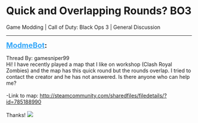 # Quick and Overlapping Rounds? BO3
Game Modding | Call of Duty: Black Ops 3 | General Discussion

---
<strong style="font-size: 1.4em;"><span style="text-decoration: underline;text-decoration-color: #34a7f9;"><span style="color:#34a7f9;">ModmeBot</span></span>:</strong>

<p>Thread By: gamesniper99<br />Hi! I have recently played a map that I like on workshop (Clash Royal Zombies) and the map has this quick round but the rounds overlap. I tried to contact the creator and he has not answered. Is there anyone who can help me?<br /> <br />-Link to map: <a href="http://steamcommunity.com/sharedfiles/filedetails/?id=785188990">http://steamcommunity.com/sharedfiles/filedetails/?id=785188990</a><br /> <br />Thanks! <img style="max-width: 500px;" src="http://aviacreations.com/modme/emoticons/smile.png"></p>
